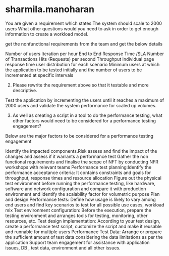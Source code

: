 # sharmila.manoharan

You are given a requirement which states
The system should scale to 2000 users
What other questions would you need to ask in order to get enough information to create a
workload model.

get the nonfunctional requirements from the team and get the below details

Number of users
Iteration per hour 
End to End Response Time /SLA
Number of Transactions
Hits (Requests) per second
Throughput
Individual page response time
user distribution for each scenario
Minimum users at which the application to be tested initially and the number of users to be incremented at specific intervals


2. Please rewrite the requirement above so that it testable and more descriptive.

Test the application by incrementing the users until it reaches a maximum of 2000 users and validate the system performance for scaled up volumes. 

3. As well as creating a script in a tool to do the performance testing, what other factors would
need to be considered for a performance testing engagement?

Below are the major factors to be considered for a performance testing engagement


Identify the impacted components.Risk assess and find the impact of the changes and assess if it warrants a performance test
Gather the non functional requirements and finalise the scope of NFT by conducting NFR workshops with relevant teams
Performance test planning:Identify the performance acceptance criteria: It contains constraints and goals for throughput, response times and resource allocation
Figure out the physical test environment before running the performance testing, like hardware, software and network configuration and compare it with production environment and identify the scalability factor for volumetric purpose
Plan and design Performance tests: Define how usage is likely to vary among end users and find key scenarios to test for all possible use cases, workload mix
Test environment configuration: Before the execution, prepare the testing environment and arranges tools for testing, monitoring, other resources, etc.
Test design implementation: According to your test design, create a performance test script, customize the script and make it reusable and runnable for multiple users
Performance Test Data: Arrange or prepare the sufficient amount of test data considering the data limitations as per the application
Support team engagement for assistance with application issues, DB , test data, environment and all other issues.
